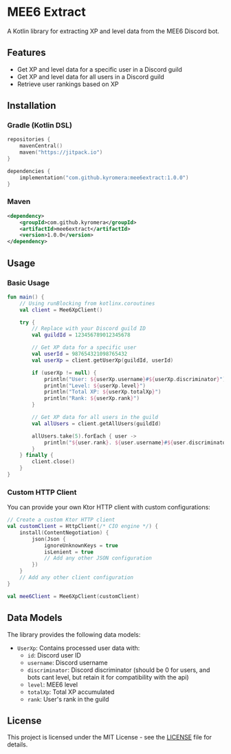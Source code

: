 # MEE6 Extract

A Kotlin library for extracting XP and level data from the MEE6 Discord bot.

## Features

- Get XP and level data for a specific user in a Discord guild
- Get XP and level data for all users in a Discord guild
- Retrieve user rankings based on XP

## Installation

### Gradle (Kotlin DSL)

```kotlin
repositories {
    mavenCentral()
    maven("https://jitpack.io")
}

dependencies {
    implementation("com.github.kyromera:mee6extract:1.0.0")
}
```

### Maven

```xml
<dependency>
    <groupId>com.github.kyromera</groupId>
    <artifactId>mee6extract</artifactId>
    <version>1.0.0</version>
</dependency>
```

## Usage

### Basic Usage

```kotlin
fun main() {
    // Using runBlocking from kotlinx.coroutines
    val client = Mee6XpClient()

    try {
        // Replace with your Discord guild ID
        val guildId = 123456789012345678

        // Get XP data for a specific user
        val userId = 987654321098765432
        val userXp = client.getUserXp(guildId, userId)

        if (userXp != null) {
            println("User: ${userXp.username}#${userXp.discriminator}")
            println("Level: ${userXp.level}")
            println("Total XP: ${userXp.totalXp}")
            println("Rank: ${userXp.rank}")
        }

        // Get XP data for all users in the guild
        val allUsers = client.getAllUsers(guildId)

        allUsers.take(5).forEach { user ->
            println("${user.rank}. ${user.username}#${user.discriminator} - Level: ${user.level}, XP: ${user.totalXp}")
        }
    } finally {
        client.close()
    }
}
```

### Custom HTTP Client

You can provide your own Ktor HTTP client with custom configurations:

```kotlin
// Create a custom Ktor HTTP client
val customClient = HttpClient(/* CIO engine */) {
    install(ContentNegotiation) {
        json(Json {
            ignoreUnknownKeys = true
            isLenient = true
            // Add any other JSON configuration
        })
    }
    // Add any other client configuration
}

val mee6Client = Mee6XpClient(customClient)
```

## Data Models

The library provides the following data models:

- `UserXp`: Contains processed user data with:
  - `id`: Discord user ID
  - `username`: Discord username
  - `discriminator`: Discord discriminator (should be 0 for users, and bots cant level, but retain it for compatibility with the api)
  - `level`: MEE6 level
  - `totalXp`: Total XP accumulated
  - `rank`: User's rank in the guild

## License

This project is licensed under the MIT License - see the [LICENSE](LICENSE) file for details.
